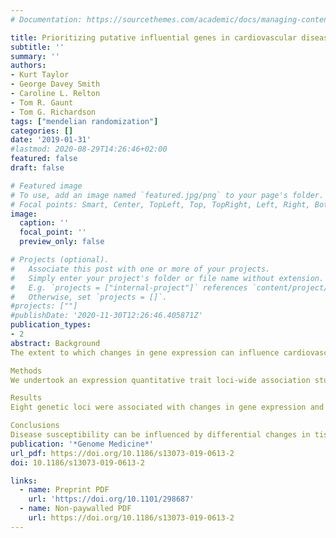 ```yaml
---
# Documentation: https://sourcethemes.com/academic/docs/managing-content/

title: Prioritizing putative influential genes in cardiovascular disease susceptibility by applying tissue-specific Mendelian randomization
subtitle: ''
summary: ''
authors:
- Kurt Taylor
- George Davey Smith
- Caroline L. Relton
- Tom R. Gaunt
- Tom G. Richardson
tags: ["mendelian randomization"]
categories: []
date: '2019-01-31'
#lastmod: 2020-08-29T14:26:46+02:00
featured: false
draft: false

# Featured image
# To use, add an image named `featured.jpg/png` to your page's folder.
# Focal points: Smart, Center, TopLeft, Top, TopRight, Left, Right, BottomLeft, Bottom, BottomRight.
image:
  caption: ''
  focal_point: ''
  preview_only: false

# Projects (optional).
#   Associate this post with one or more of your projects.
#   Simply enter your project's folder or file name without extension.
#   E.g. `projects = ["internal-project"]` references `content/project/deep-learning/index.md`.
#   Otherwise, set `projects = []`.
#projects: [""]
#publishDate: '2020-11-30T12:26:46.405871Z'
publication_types:
- 2
abstract: Background
The extent to which changes in gene expression can influence cardiovascular disease risk across different tissue types has not yet been systematically explored. We have developed an analysis pipeline that integrates tissue-specific gene expression, Mendelian randomization and multiple-trait colocalization to develop functional mechanistic insight into the causal pathway from a genetic variant to a complex trait.

Methods
We undertook an expression quantitative trait loci-wide association study to uncover genetic variants associated with both nearby gene expression and cardiovascular traits. Fine-mapping was performed to prioritize possible causal variants for detected associations. Two-sample Mendelian randomization (MR) was then applied using findings from genome-wide association studies (GWAS) to investigate whether changes in gene expression within certain tissue types may influence cardiovascular trait variation. We subsequently used Bayesian multiple-trait colocalization to further interrogate the findings and also gain insight into whether DNA methylation, as well as gene expression, may play a role in disease susceptibility. Finally, we applied our analysis pipeline genome-wide using summary statistics from large-scale GWAS.

Results
Eight genetic loci were associated with changes in gene expression and measures of cardiovascular function. Our MR analysis provided evidence of tissue-specific effects at multiple loci, of which the effects at the ADCY3 and FADS1 loci for body mass index and cholesterol, respectively, were particularly insightful. Multiple-trait colocalization uncovered evidence which suggested that changes in DNA methylation at the promoter region upstream of FADS1/TMEM258 may also affect cardiovascular trait variation along with gene expression. Furthermore, colocalization analyses uncovered evidence of tissue specificity between gene expression in liver tissue and cholesterol levels. Applying our pipeline genome-wide using summary statistics from GWAS uncovered 233 association signals at loci which represent promising candidates for further evaluation.

Conclusions
Disease susceptibility can be influenced by differential changes in tissue-specific gene expression and DNA methylation. The approach undertaken in our study can be used to elucidate mechanisms in disease, as well as helping prioritize putative causal genes at associated loci where multiple nearby genes may be co-regulated. Future studies which continue to uncover quantitative trait loci for molecular traits across various tissue and cell types will further improve our capability to understand and prevent disease.
publication: '*Genome Medicine*'
url_pdf: https://doi.org/10.1186/s13073-019-0613-2
doi: 10.1186/s13073-019-0613-2  

links:
  - name: Preprint PDF
    url: 'https://doi.org/10.1101/298687'
  - name: Non-paywalled PDF
    url: https://doi.org/10.1186/s13073-019-0613-2
---
```

